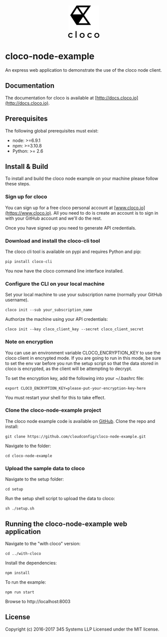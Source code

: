 <p align="center">
  <img src="https://raw.githubusercontent.com/cloudconfig/cloco-docs/master/source/images/logo.png" width="100" height="104" />
</p>

# cloco-node-example
An express web application to demonstrate the use of the cloco node client.

## Documentation

The documentation for cloco is available at [http://docs.cloco.io](http://docs.cloco.io).

## Prerequisites
The following global prerequisites must exist:
- node: >=6.9.1
- npm: >=3.10.8
- Python: >= 2.6

## Install & Build
To install and build the cloco node example on your machine please follow these steps.

### Sign up for cloco

You can sign up for a free cloco personal account at [www.cloco.io](https://www.cloco.io).  All you need to do is create an account is to sign in with your GitHub account and we'll do the rest.

Once you have signed up you need to generate API credentials.

### Download and install the cloco-cli tool

The cloco cli tool is available on pypi and requires Python and pip:

`pip install cloco-cli`

You now have the cloco command line interface installed.

### Configure the CLI on your local machine

Set your local machine to use your subscription name (normally your GitHub username).

`cloco init --sub your_subscription_name`

Authorize the machine using your API credentials:

`cloco init --key cloco_client_key --secret cloco_client_secret`

### Note on encryption

You can use an environment variable CLOCO_ENCRYPTION_KEY to use the cloco client in encrypted mode.  If you are going to run in this mode, be sure to set the env var before you run the setup script so that the data stored in cloco is encrypted, as the client will be attempting to decrypt.

To set the encryption key, add the following into your ~/.bashrc file:

`export CLOCO_ENCRYPTION_KEY=please-put-your-encryption-key-here`

You must restart your shell for this to take effect.

### Clone the cloco-node-example project

The cloco node example code is available on [GitHub](https://github.com/cloudconfig/cloco-node-example).  Clone the repo and install:

`git clone https://github.com/cloudconfig/cloco-node-example.git`

Navigate to the folder:

`cd cloco-node-example`

### Upload the sample data to cloco

Navigate to the setup folder:

`cd setup`

Run the setup shell script to upload the data to cloco:

`sh ./setup.sh`

## Running the cloco-node-example web application

Navigate to the "with cloco" version:

`cd ../with-cloco`

Install the dependencies:

`npm install`

To run the example:

`npm run start`

Browse to http://localhost:8003

## License
Copyright (c) 2016-2017 345 Systems LLP
Licensed under the MIT license.
